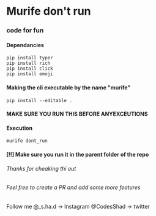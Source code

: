 # Murife don't run
### code for fun

#### Dependancies
```
pip install typer
pip install rich
pip install click
pip install emoji
```

#### Making the cli executable by the name "murife"
```
pip install --editable .
```
#### MAKE SURE YOU RUN THIS BEFORE ANYEXCEUTIONS

#### Execution
```
murife dont_run
```

#### [!!] Make sure you run it in the parent folder of the repo


###### Thanks for cheaking thi out
###### Feel free to create a PR and add some more features 

Follow me
@_s.ha.d ->  Instagram
@CodesShad -> twitter
